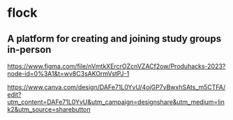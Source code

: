 # flock
## A platform for creating and joining study groups in-person 

https://www.figma.com/file/nVmtkXErcrOZcnVZACf2ow/Produhacks-2023?node-id=0%3A1&t=wv8C3sAKOrmVstPJ-1

https://www.canva.com/design/DAFe71L0YvU/4ojGP7vBwxhSAts_m5CTFA/edit?utm_content=DAFe71L0YvU&utm_campaign=designshare&utm_medium=link2&utm_source=sharebutton

